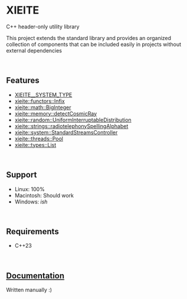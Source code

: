 # **XIEITE**
C++ header-only utility library

This project extends the standard library and provides an organized collection of components that can be included easily in projects without external dependencies

&nbsp;

## Features
- [XIEITE__SYSTEM_TYPE](https://github.com/Eczbek/xieite/tree/main/docs/macros/SYSTEM_TYPE.md)
- [xieite::functors::Infix](https://github.com/Eczbek/xieite/tree/main/docs/functors/Infix.md)
- [xieite::math::BigInteger](https://github.com/Eczbek/xieite/tree/main/docs/math/BigInteger.md)
- [xieite::memory::detectCosmicRay](https://github.com/Eczbek/xieite/tree/main/docs/memory/detectCosmicRay.md)
- [xieite::random::UniformInterruptableDistribution](https://github.com/Eczbek/xieite/tree/main/docs/random/UniformInterruptableDistribution.md)
- [xieite::strings::radiotelephonySpellingAlphabet](https://github.com/Eczbek/xieite/tree/main/docs/strings/radiotelephonySpellingAlphabet.md)
- [xieite::system::StandardStreamsController](https://github.com/Eczbek/xieite/tree/main/docs/system/StandardStreamsController.md)
- [xieite::threads::Pool](https://github.com/Eczbek/xieite/tree/main/docs/threads/Pool.md)
- [xieite::types::List](https://github.com/Eczbek/xieite/tree/main/docs/types/List.md)

&nbsp;

## Support
- Linux: 100%
- Macintosh: Should work
- Windows: *ish*

&nbsp;

## Requirements
- C++23

&nbsp;

## [Documentation](https://github.com/Eczbek/xieite/tree/main/docs/xieite.md)
Written manually :)
